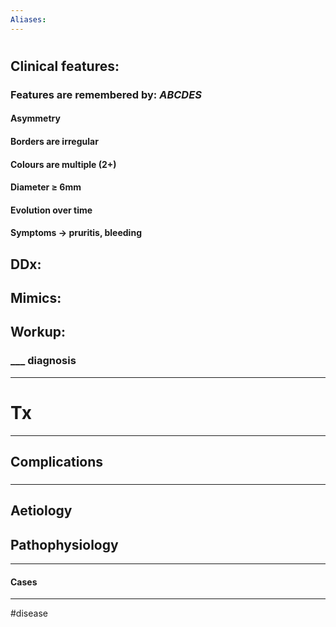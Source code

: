```yaml
---
Aliases:
---
```

# 
## Clinical features:
### Features are remembered by: *ABCDES*
#### Asymmetry
#### Borders are irregular
#### Colours are multiple (2+)
#### Diameter ≥ 6mm
#### Evolution over time
#### Symptoms -> pruritis, bleeding
## DDx:
###
## Mimics:
###
## Workup:
### ___ diagnosis
---
# Tx

---
## Complications
###

---
## Aetiology
## Pathophysiology

---
#### Cases


---
#disease 